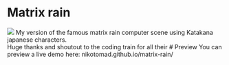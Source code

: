 # Matrix rain
<img src="https://i.gyazo.com/2a6f010c6240952fea10bddcbc2630da.gif">
My version of the famous matrix rain computer scene using Katakana japanese characters.<br>
Huge thanks and shoutout to the coding train for all their
# Preview
You can preview a live demo here: nikotomad.github.io/matrix-rain/
